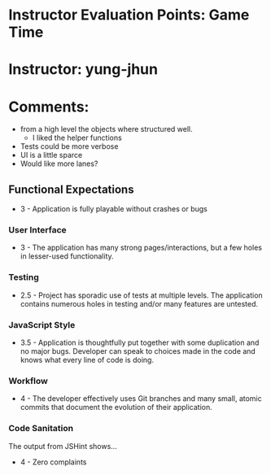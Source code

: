 # Instructor Evaluation Points: Game Time
# Instructor: yung-jhun
# Comments:

- from a high level the objects where structured well.
  - I liked the helper functions
- Tests could be more verbose
- UI is a little sparce
- Would like more lanes?

## Functional Expectations

* 3 - Application is fully playable without crashes or bugs

### User Interface

* 3 - The application has many strong pages/interactions, but a few holes in lesser-used functionality.

### Testing

* 2.5 - Project has sporadic use of tests at multiple levels. The application contains numerous holes in testing and/or many features are untested.

### JavaScript Style

* 3.5 - Application is thoughtfully put together with some duplication and no major bugs. Developer can speak to choices made in the code and knows what every line of code is doing.

### Workflow

* 4 - The developer effectively uses Git branches and many small, atomic commits that document the evolution of their application.

### Code Sanitation

The output from JSHint shows…

* 4 - Zero complaints
